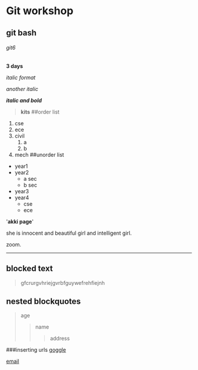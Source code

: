 # Git workshop
## git bash
###### git6
**3 days**

*italic format*

_another italic_

_**italic and bold**_

>**kits**
##order list
1. cse
2. ece
3. civil
    1. a
    2. b
4. mech
##unorder list
- year1
- year2
   * a sec
   * b sec
- year3
- year4
    * cse
    * ece
    
'**akki page**'

she is innocent and
beautiful girl
and intelligent girl.

zoom.

---

## blocked text
>gfcrurgvhriejgvrbfguywefrehfiejnh

## nested blockquotes
>age
>>name
>>>address

###inserting urls
[goggle](http://www.goggle.com/)

[email](http://www.email.com/)




